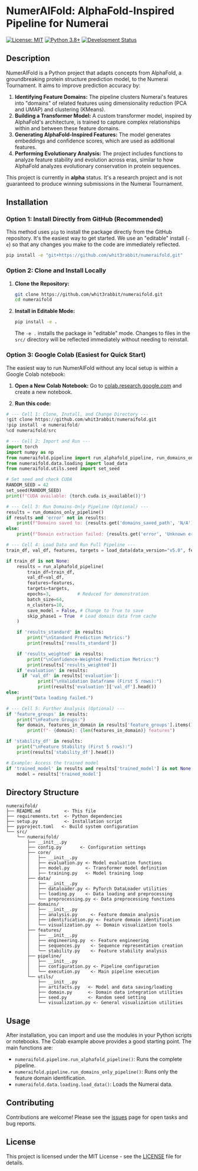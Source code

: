 
# NumerAIFold: AlphaFold-Inspired Pipeline for Numerai

[![License: MIT](https://img.shields.io/badge/License-MIT-yellow.svg)](https://opensource.org/licenses/MIT)
[![Python 3.8+](https://img.shields.io/badge/python-3.8+-blue.svg)](https://www.python.org/downloads/release/python-380/)
[![Development Status](https://img.shields.io/badge/development%20status-alpha-orange.svg)]()

## Description

NumerAIFold is a Python project that adapts concepts from AlphaFold, a groundbreaking protein structure prediction model, to the Numerai Tournament. It aims to improve prediction accuracy by:

1.  **Identifying Feature Domains:**  The pipeline clusters Numerai's features into "domains" of related features using dimensionality reduction (PCA and UMAP) and clustering (KMeans).
2.  **Building a Transformer Model:** A custom transformer model, inspired by AlphaFold's architecture, is trained to capture complex relationships within and between these feature domains.
3.  **Generating AlphaFold-Inspired Features:**  The model generates embeddings and confidence scores, which are used as additional features.
4.  **Performing Evolutionary Analysis:**  The project includes functions to analyze feature stability and evolution across eras, similar to how AlphaFold analyzes evolutionary conservation in protein sequences.

This project is currently in **alpha** status.  It's a research project and is not guaranteed to produce winning submissions in the Numerai Tournament.

## Installation

### Option 1: Install Directly from GitHub (Recommended)

This method uses `pip` to install the package directly from the GitHub repository.  It's the easiest way to get started.  We use an "editable" install (`-e`) so that any changes you make to the code are immediately reflected.

```bash
pip install -e "git+https://github.com/whit3rabbit/numeraifold.git"
```

### Option 2: Clone and Install Locally

1.  **Clone the Repository:**

    ```bash
    git clone https://github.com/whit3rabbit/numeraifold.git
    cd numeraifold
    ```

2.  **Install in Editable Mode:**

    ```bash
    pip install -e .
    ```
    The `-e .` installs the package in "editable" mode. Changes to files in the `src/` directory will be reflected immediately without needing to reinstall.

### Option 3: Google Colab (Easiest for Quick Start)

The easiest way to run NumerAIFold without any local setup is within a Google Colab notebook:

1.  **Open a New Colab Notebook:** Go to [colab.research.google.com](https://colab.research.google.com) and create a new notebook.

2. **Run this code:**

```python
# --- Cell 1: Clone, Install, and Change Directory ---
!git clone https://github.com/whit3rabbit/numeraifold.git
!pip install -e numeraifold/
%cd numeraifold/src

# --- Cell 2: Import and Run ---
import torch
import numpy as np
from numeraifold.pipeline import run_alphafold_pipeline, run_domains_only_pipeline
from numeraifold.data.loading import load_data
from numeraifold.utils.seed import set_seed

# Set seed and check CUDA
RANDOM_SEED = 42
set_seed(RANDOM_SEED)
print(f"CUDA available: {torch.cuda.is_available()}")

# --- Cell 3: Run Domains-Only Pipeline (Optional) ---
results = run_domains_only_pipeline()
if results and 'error' not in results:
    print(f"Domains saved to: {results.get('domains_saved_path', 'N/A')}")
else:
    print(f"Domain extraction failed: {results.get('error', 'Unknown error')}")

# --- Cell 4: Load Data and Run Full Pipeline ---
train_df, val_df, features, targets = load_data(data_version="v5.0", feature_set="small")

if train_df is not None:
    results = run_alphafold_pipeline(
        train_df=train_df,
        val_df=val_df,
        features=features,
        targets=targets,
        epochs=3,          # Reduced for demonstration
        batch_size=64,
        n_clusters=10,
        save_model = False, # Change to True to save
        skip_phase1 = True  # Load domain data from cache
    )

    if 'results_standard' in results:
        print("\nStandard Prediction Metrics:")
        print(results['results_standard'])

    if 'results_weighted' in results:
        print("\nConfidence-Weighted Prediction Metrics:")
        print(results['results_weighted'])
    if 'evaluation' in results:
      if 'val_df' in results['evaluation']:
            print("\nValidation Dataframe (First 5 rows):")
            print(results['evaluation']['val_df'].head())
else:
    print("Data loading failed.")

# --- Cell 5: Further Analysis (Optional) ---
if 'feature_groups' in results:
    print("\nFeature Groups:")
    for domain, features_in_domain in results['feature_groups'].items():
        print(f"- {domain}: {len(features_in_domain)} features")

if 'stability_df' in results:
    print("\nFeature Stability (First 5 rows):")
    print(results['stability_df'].head())

# Example: Access the trained model
if 'trained_model' in results and results['trained_model'] is not None:
    model = results['trained_model']

```

## Directory Structure

```
numeraifold/
├── README.md         <- This file
├── requirements.txt  <- Python dependencies
├── setup.py          <- Installation script
├── pyproject.toml   <- Build system configuration
└── src/
    └── numeraifold/
        ├── __init__.py
        ├── config.py       <- Configuration settings
        ├── core/
        │   ├── __init__.py
        │   ├── evaluation.py <- Model evaluation functions
        │   ├── model.py      <- Transformer model definition
        │   ├── training.py   <- Model training loop
        ├── data/
        │   ├── __init__.py
        │   ├── dataloader.py <- PyTorch DataLoader utilities
        │   ├── loading.py    <- Data loading and preprocessing
        │   └── preprocessing.py <- Data preprocessing functions
        ├── domains/
        │   ├── __init__.py
        │   ├── analysis.py     <- Feature domain analysis
        │   ├── identification.py <- Feature domain identification
        │   └── visualization.py  <- Domain visualization tools
        ├── features/
        │   ├── __init__.py
        │   ├── engineering.py  <- Feature engineering
        │   ├── sequences.py    <- Sequence representation creation
        │   └── stability.py    <- Feature stability analysis
        ├── pipeline/
        │   ├── __init__.py
        │   ├── configuration.py <- Pipeline configuration
        │   └── execution.py    <- Main pipeline execution
        └── utils/
            ├── __init__.py
            ├── artifacts.py   <- Model and data saving/loading
            ├── domain.py      <- Domain data integration utilities
            ├── seed.py        <- Random seed setting
            └── visualization.py <- General visualization utilities
```

## Usage

After installation, you can import and use the modules in your Python scripts or notebooks.  The Colab example above provides a good starting point.  The main functions are:

*   `numeraifold.pipeline.run_alphafold_pipeline()`: Runs the complete pipeline.
*   `numeraifold.pipeline.run_domains_only_pipeline()`: Runs only the feature domain identification.
*   `numeraifold.data.loading.load_data()`: Loads the Numerai data.

## Contributing

Contributions are welcome!  Please see the [issues](https://github.com/whit3rabbit/numeraifold/issues) page for open tasks and bug reports.

## License

This project is licensed under the MIT License - see the [LICENSE](LICENSE) file for details.

